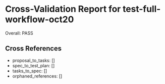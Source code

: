 # Cross-Validation Report for test-full-workflow-oct20

Overall: PASS


## Cross References

- proposal_to_tasks: []
- spec_to_test_plan: []
- tasks_to_spec: []
- orphaned_references: []
